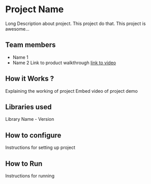 # Project Name
Long Description about project. This project do that. This project is awesome...

## Team members
- Name 1
- Name 2
Link to product walkthrough
[link to video](Link-here)

## How it Works ?
Explaining the working of project
Embed video of project demo


## Libraries used
Library Name - Version

## How to configure
Instructions for setting up project

## How to Run
Instructions for running